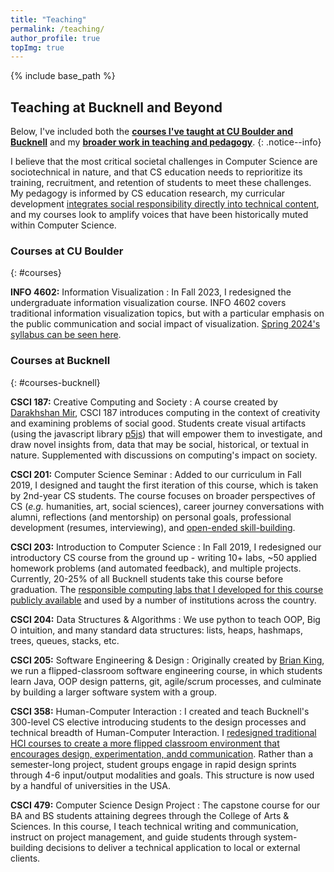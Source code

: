 ```yaml
---
title: "Teaching"
permalink: /teaching/
author_profile: true
topImg: true
---
```


{% include base_path %}
<link rel="stylesheet" href="{{ base_path }}/assets/css/pubstyle.css">
<script src="{{ base_path }}/assets/js/teachingSettings.js"></script>
<script src="{{ base_path }}/assets/js/listpubs.js"></script>

## Teaching at Bucknell and Beyond

Below, I've included both the [**courses I've taught at CU Boulder and Bucknell**](#courses) and my [**broader work in teaching and pedagogy**](#engagement).
{: .notice--info}

I believe that the most critical societal challenges in Computer Science are sociotechnical in nature, and that CS education needs to reprioritize its training, recruitment, and retention of students to meet these challenges. My pedagogy is informed by CS education research, my curricular development [integrates social responsibility directly into technical content](/projects/responsibleCS), and my courses look to amplify voices that have been historically muted within Computer Science. 

### Courses at CU Boulder
{: #courses}

**INFO 4602:** Information Visualization
: In Fall 2023, I redesigned the undergraduate information visualization course. INFO 4602 covers traditional information visualization topics, but with a particular emphasis on the public communication and social impact of visualization. [Spring 2024's syllabus can be seen here](https://docs.google.com/document/d/1mIWOGKqEz635-n5ZWlt6wT9VREi1Jxkz4qKHXdIdHFg/edit?usp=sharing). 

### Courses at Bucknell
{: #courses-bucknell}

**CSCI 187:** Creative Computing and Society 
: A course created by [Darakhshan Mir](http://eg.bucknell.edu/~djm056/), CSCI 187 introduces computing in the context of creativity and examining problems of social good. Students create visual artifacts (using the javascript library [p5js](https://p5js.org/)) that will empower them to investigate, and draw novel insights from, data that may be social, historical, or textual in nature. Supplemented with discussions on computing's impact on society.

**CSCI 201:** Computer Science Seminar 
: Added to our curriculum in Fall 2019, I designed and taught the first iteration of this course, which is taken by 2nd-year CS students. The course focuses on broader perspectives of CS (_e.g._ humanities, art, social sciences), career journey conversations with alumni, reflections (and mentorship) on personal goals, professional development (resumes, interviewing), and [open-ended skill-building](https://drive.google.com/file/d/1c37Do_tjeBOvdIvmrkHs1H4UaUVt_hKs/view?usp=sharing). 

**CSCI 203:** Introduction to Computer Science 
: In Fall 2019, I redesigned our introductory CS course from the ground up - writing 10+ labs, ~50 applied homework problems (and automated feedback), and multiple projects. Currently, 20-25% of all Bucknell students take this course before graduation. The [responsible computing labs that I developed for this course publicly available](#responsibleCS_site) and used by a number of institutions across the country. 

**CSCI 204:** Data Structures & Algorithms 
: We use python to teach OOP, Big O intuition, and many standard data structures: lists, heaps, hashmaps, trees, queues, stacks, etc. 

**CSCI 205:** Software Engineering & Design 
: Originally created by [Brian King](https://www.bucknell.edu/fac-staff/brian-king), we run a flipped-classroom software engineering course, in which students learn Java, OOP design patterns, git, agile/scrum processes, and culminate by building a larger software system with a group. 

**CSCI 358:** Human-Computer Interaction 
: I created and teach Bucknell's 300-level CS elective introducing students to the design processes and technical breadth of Human-Computer Interaction. I [redesigned traditional HCI courses to create a more flipped classroom environment that encourages design, experimentation, andd communication](https://medium.com/bucknell-hci/creating-a-flipped-hci-course-to-encourage-design-experimentation-and-communication-27dffe615cf5). Rather than a semester-long project, student groups engage in rapid design sprints through 4-6 input/output modalities and goals. This structure is now used by a handful of universities in the USA. 

**CSCI 479:** Computer Science Design Project
: The capstone course for our BA and BS students attaining degrees through the College of Arts & Sciences. In this course, I teach technical writing and communication, instruct on project management, and guide students through system-building decisions to deliver a technical application to local or external clients. 


<!-- <div id="highlights"></div> -->

<div id="engagement"></div>  





